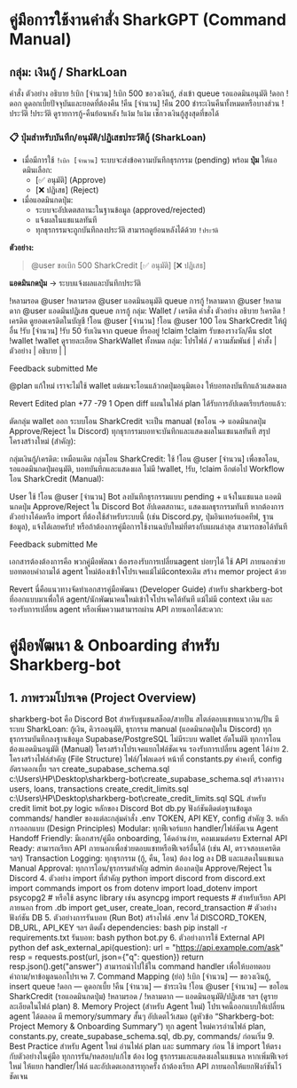 # คู่มือการใช้งานคำสั่ง SharkGPT (Command Manual)

## กลุ่ม: เงินกู้ / SharkLoan
คำสั่ง	ตัวอย่าง	อธิบาย 
!เบิก [จำนวน]	!เบิก 500	ขอวงเงินกู้, ส่งเข้า queue รอแอดมินอนุมัติ
!ดอก	!ดอก	ดูดอกเบี้ยปัจจุบันและยอดที่ต้องคืน
!คืน [จำนวน]	!คืน 200	ชำระเงินคืนทั้งหมดหรือบางส่วน
!ประวัติ	!ประวัติ	ดูรายการกู้-คืนย้อนหลัง
!แง้ม	!แง้ม	เช็กวงเงินกู้สูงสุดที่ขอได้

### 📋 ปุ่มสำหรับบันทึก/อนุมัติ/ปฏิเสธประวัติกู้ (SharkLoan)

- เมื่อมีการใช้ `!เบิก [จำนวน]` ระบบจะส่งข้อความบันทึกธุรกรรม (pending) พร้อม **ปุ่ม** ให้แอดมินเลือก:
    - [✅ อนุมัติ] (Approve)
    - [❌ ปฏิเสธ] (Reject)
- เมื่อแอดมินกดปุ่ม:
    - ระบบจะอัปเดตสถานะในฐานข้อมูล (approved/rejected)
    - แจ้งผลในแชแนลทันที
    - ทุกธุรกรรมจะถูกบันทึกลงประวัติ สามารถดูย้อนหลังได้ด้วย `!ประวัติ`

**ตัวอย่าง:**
> @user ขอเบิก 500 SharkCredit
> [✅ อนุมัติ] [❌ ปฏิเสธ]

**แอดมินกดปุ่ม** → ระบบแจ้งผลและบันทึกประวัติ

!หลามรอด @user	!หลามรอด @user	แอดมินอนุมัติ queue การกู้
!หลามดาก @user	!หลามดาก @user	แอดมินปฏิเสธ queue การกู้
กลุ่ม: Wallet / เครดิต
คำสั่ง	ตัวอย่าง	อธิบาย
!เครดิต	!เครดิต	ดูยอดเครดิตในบัญชี
!โอน @user [จำนวน]	!โอน @user 100	โอน SharkCredit ให้ผู้อื่น
!รับ [จำนวน]	!รับ 50	รับเงินจาก queue ที่รออยู่
!claim	!claim	รับของรางวัล/คืน slot
!wallet	!wallet	ดูรายละเอียด SharkWallet ทั้งหมด
กลุ่ม: โปรไฟล์ / ความสัมพันธ์
| คำสั่ง | ตัวอย่าง | อธิบาย | |

Feedback submitted
Me

@plan แก้ใหม่ เราจะไม่ใช้ wallet แต่ผมจะโอนแล้วกดปุ่มอนุมิตเอง ให้บอทลงบันทึกแล้วแสดงผล

Revert
Edited
plan
+77
-79
 1
Open diff
แผนในไฟล์ plan ได้รับการอัปเดตเรียบร้อยแล้ว:

ตัดกลุ่ม wallet ออก
ระบบโอน SharkCredit จะเป็น manual (ขอโอน → แอดมินกดปุ่ม Approve/Reject ใน Discord)
ทุกธุรกรรมบอทจะบันทึกและแสดงผลในแชแนลทันที
สรุปโครงสร้างใหม่ (สำคัญ):

กลุ่มเงินกู้/เครดิต: เหมือนเดิม
กลุ่มโอน SharkCredit: ใช้ !โอน @user [จำนวน] เพื่อขอโอน, รอแอดมินกดปุ่มอนุมัติ, บอทบันทึกและแสดงผล
ไม่มี !wallet, !รับ, !claim อีกต่อไป
Workflow โอน SharkCredit (Manual):

User ใช้ !โอน @user [จำนวน]
Bot ลงบันทึกธุรกรรมแบบ pending + แจ้งในแชแนล
แอดมินกดปุ่ม Approve/Reject ใน Discord
Bot อัปเดตสถานะ, แสดงผลธุรกรรมทันที
หากต้องการตัวอย่างโค้ดหรือ import ที่ต้องใช้สำหรับระบบนี้ (เช่น Discord.py, ปุ่มอินเทอร์แอคทีฟ, ฐานข้อมูล), แจ้งได้เลยครับ!
หรือถ้าต้องการคู่มือการใช้งานฉบับใหม่ที่ตรงกับแผนล่าสุด สามารถขอได้ทันที

Feedback submitted
Me

เอกสารต้องต้องการคือ พวกคู่มือพัตณา ต้องรองรับการเปลี่ยนagent บ่อยๆได้ ใช้ API ภายนอกช่วยบอทตอบคำถามได้ agent ใหม่ต้องเข้าใจโปรเจคแม้ไม่มีcontexเดิม สร้าง memor project ด้วย

Revert
นี่คือแนวทางจัดทำเอกสารคู่มือพัฒนา (Developer Guide) สำหรับ sharkberg-bot ที่ออกแบบมาเพื่อให้ agent/นักพัฒนาคนใหม่เข้าใจโปรเจคได้ทันที แม้ไม่มี context เดิม และรองรับการเปลี่ยน agent หรือเพิ่มความสามารถผ่าน API ภายนอกได้สะดวก:
# คู่มือพัฒนา & Onboarding สำหรับ Sharkberg-bot

## 1. ภาพรวมโปรเจค (Project Overview)
sharkberg-bot คือ Discord Bot สำหรับชุมชนสล็อต/สายปั่น
สไตล์ตอบแชทแนวกวน/ปั่น
มีระบบ SharkLoan: กู้เงิน, คิวรออนุมัติ, ธุรกรรม manual (แอดมินกดปุ่มใน Discord)
ทุกธุรกรรมบันทึกลงฐานข้อมูล Supabase/PostgreSQL
ไม่มีระบบ wallet อัตโนมัติ ทุกการโอนต้องแอดมินอนุมัติ (Manual)
โครงสร้างโปรเจคแยกไฟล์ชัดเจน รองรับการเปลี่ยน agent ได้ง่าย
2. โครงสร้างไฟล์สำคัญ (File Structure)
ไฟล์/โฟลเดอร์	หน้าที่
constants.py
ค่าคงที่, config อัตราดอกเบี้ย ฯลฯ
create_supabase_schema.sql
c:\Users\HP\Desktop\sharkberg-bot\create_supabase_schema.sql
สร้างตาราง users, loans, transactions
create_credit_limits.sql
c:\Users\HP\Desktop\sharkberg-bot\create_credit_limits.sql
SQL สำหรับ credit limit
bot.py
logic หลักของ Discord Bot
db.py	ฟังก์ชันติดต่อฐานข้อมูล
commands/	handler ของแต่ละกลุ่มคำสั่ง
.env
TOKEN, API KEY, config สำคัญ
3. หลักการออกแบบ (Design Principles)
Modular: ทุกฟีเจอร์แยก handler/ไฟล์ชัดเจน
Agent Handoff Friendly: มีเอกสาร/คู่มือ onboarding, โค้ดอ่านง่าย, คอมเมนต์ครบ
External API Ready: สามารถเรียก API ภายนอกเพื่อช่วยตอบแชทหรือฟีเจอร์อื่นได้ (เช่น AI, ตรวจสอบเครดิต ฯลฯ)
Transaction Logging: ทุกธุรกรรม (กู้, คืน, โอน) ต้อง log ลง DB และแสดงในแชแนล
Manual Approval: ทุกการโอน/ธุรกรรมสำคัญ admin ต้องกดปุ่ม Approve/Reject ใน Discord
4. ตัวอย่าง import ที่สำคัญ
python
import discord
from discord.ext import commands
import os
from dotenv import load_dotenv
import psycopg2  # หรือใช้ async library เช่น asyncpg
import requests  # สำหรับเรียก API ภายนอก
from .db import get_user, create_loan, record_transaction  # ตัวอย่างฟังก์ชัน DB
5. ตัวอย่างการรันบอท (Run Bot)
สร้างไฟล์ 
.env
 ใส่ DISCORD_TOKEN, DB_URL, API_KEY ฯลฯ
ติดตั้ง dependencies:
bash
pip install -r requirements.txt
รันบอท:
bash
python bot.py
6. ตัวอย่างการใช้ External API
python
def ask_external_api(question):
    url = "https://api.example.com/ask"
    resp = requests.post(url, json={"q": question})
    return resp.json().get("answer")
สามารถนำไปใช้ใน command handler เพื่อให้บอทตอบคำถาม/หาข้อมูลนอกโปรเจค
7. Command Mapping (ย่อ)
!เบิก [จำนวน] — ขอวงเงินกู้, insert queue
!ดอก — ดูดอกเบี้ย
!คืน [จำนวน] — ชำระเงิน
!โอน @user [จำนวน] — ขอโอน SharkCredit (รอแอดมินกดปุ่ม)
!หลามรอด / !หลามดาก — แอดมินอนุมัติ/ปฏิเสธ
ฯลฯ (ดูรายละเอียดในไฟล์ plan)
8. Memory Project (สำหรับ Agent ใหม่)
โปรเจคนี้ออกแบบให้เปลี่ยน agent ได้ตลอด
มี memory/summary สั้นๆ อัปเดตไว้เสมอ (ดูหัวข้อ “Sharkberg-bot: Project Memory & Onboarding Summary”)
ทุก agent ใหม่ควรอ่านไฟล์ plan, constants.py, create_supabase_schema.sql, db.py, commands/ ก่อนเริ่ม
9. Best Practice สำหรับ Agent ใหม่
อ่านไฟล์ plan และ summary ก่อน
ใช้ import ให้ตรงกับตัวอย่างในคู่มือ
ทุกการรัน/ทดสอบ/แก้ไข ต้อง log ธุรกรรมและแสดงผลในแชแนล
หากเพิ่มฟีเจอร์ใหม่ ให้แยก handler/ไฟล์ และอัปเดตเอกสารทุกครั้ง
ถ้าต้องเรียก API ภายนอกให้แยกฟังก์ชันไว้ชัดเจน
